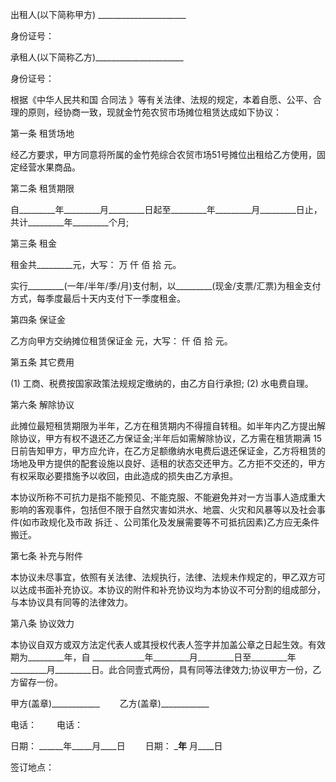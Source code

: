 
 


出租人(以下简称甲方) ______________________


身份证号：


承租人(以下简称乙方)______________________


身份证号：


根据《中华人民共和国
合同法
》等有关法律、法规的规定，本着自愿、公平、合理的原则，经协商一致，现就金竹苑农贸市场摊位租赁达成如下协议：


第一条 租赁场地


经乙方要求，甲方同意将所属的金竹苑综合农贸市场51号摊位出租给乙方使用，固定经营水果商品。


第二条 租赁期限


自_________年_________月_________日起至_________年_________月_________日止，共计_________年_________个月;


第三条 租金


租金共_________元，大写： 万 仟 佰 拾 元。


实行_________(一年/半年/季/月)支付制，以_________(现金/支票/汇票)为租金支付方式，每季度最后十天内支付下一季度租金。


第四条 保证金


乙方向甲方交纳摊位租赁保证金 元，大写： 仟 佰 拾 元。


第五条 其它费用


(1) 工商、税费按国家政策法规规定缴纳的，由乙方自行承担; (2) 水电费自理。


第六条 解除协议


此摊位最短租赁期限为半年，乙方在租赁期内不得擅自转租。如半年内乙方提出解除协议，甲方有权不退还乙方保证金;半年后如需解除协议，乙方需在租赁期满 15日前告知甲方，甲方应允许，在乙方足额缴纳水电费后退还保证金，乙方将租赁的场地及甲方提供的配套设施以良好、适租的状态交还甲方。乙方拒不交还的，甲方有权采取必要措施予以收回，由此造成的损失由乙方承担。


本协议所称不可抗力是指不能预见、不能克服、不能避免并对一方当事人造成重大影响的客观事件，包括但不限于自然灾害如洪水、地震、火灾和风暴等以及社会事件(如市政规化及市政
拆迁
、公司策化及发展需要等不可抵抗因素)乙方应无条件搬迁。


第七条 补充与附件


本协议未尽事宜，依照有关法律、法规执行，法律、法规未作规定的，甲乙双方可以达成书面补充协议。本协议的附件和补充协议均为本协议不可分割的组成部分，与本协议具有同等的法律效力。


第八条 协议效力


本协议自双方或双方法定代表人或其授权代表人签字并加盖公章之日起生效。有效期为_________年，自 _____________年_________月_________日至_________年_________月_________日。此合同壹式两份，具有同等法律效力;协议甲方一份，乙方留存一份。


甲方(盖章)____________　　 乙方(盖章)____________


电话： 　　电话：


日期： ______年_____月____日 　　日期： _____年____ 月____日


签订地点：
 


 

 
 
 
 
 
  


  
 

  


  


  
 
 
 
 

